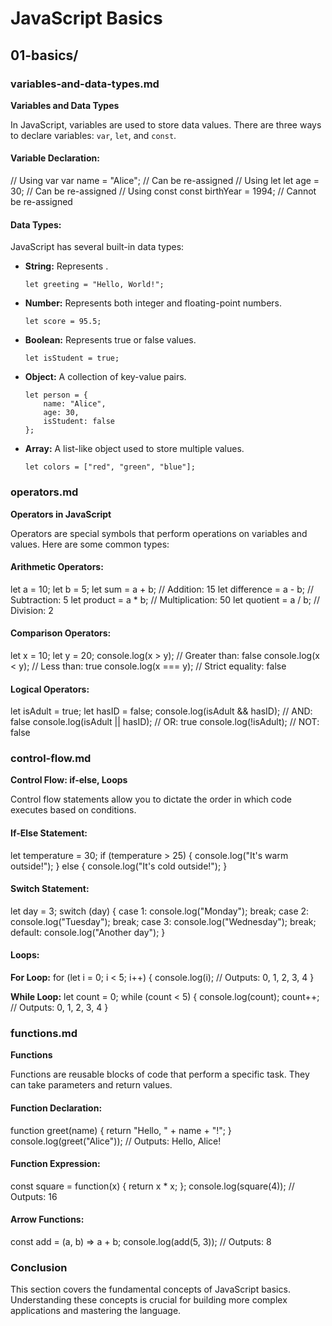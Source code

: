 # JavaScript Basics

## 01-basics/

### variables-and-data-types.md

**Variables and Data Types**

In JavaScript, variables are used to store data values. There are three ways to declare variables: `var`, `let`, and `const`.

#### Variable Declaration:

// Using var
var name = "Alice"; // Can be re-assigned
// Using let
let age = 30; // Can be re-assigned
// Using const
const birthYear = 1994; // Cannot be re-assigned

#### Data Types:

JavaScript has several built-in data types:

- **String:** Represents .

  ```
  let greeting = "Hello, World!";
  ```

- **Number:** Represents both integer and floating-point numbers.

  ```
  let score = 95.5;
  ```

- **Boolean:** Represents true or false values.

  ```
  let isStudent = true;
  ```

- **Object:** A collection of key-value pairs.

  ```
  let person = {
      name: "Alice",
      age: 30,
      isStudent: false
  };
  ```

- **Array:** A list-like object used to store multiple values.
  ```
  let colors = ["red", "green", "blue"];
  ```

### operators.md

**Operators in JavaScript**

Operators are special symbols that perform operations on variables and values. Here are some common types:

#### Arithmetic Operators:

let a = 10;
let b = 5;
let sum = a + b; // Addition: 15
let difference = a - b; // Subtraction: 5
let product = a \* b; // Multiplication: 50
let quotient = a / b; // Division: 2

#### Comparison Operators:

let x = 10;
let y = 20;
console.log(x > y); // Greater than: false
console.log(x < y); // Less than: true
console.log(x === y); // Strict equality: false

#### Logical Operators:

let isAdult = true;
let hasID = false;
console.log(isAdult && hasID); // AND: false
console.log(isAdult || hasID); // OR: true
console.log(!isAdult); // NOT: false

### control-flow.md

**Control Flow: if-else, Loops**

Control flow statements allow you to dictate the order in which code executes based on conditions.

#### If-Else Statement:

let temperature = 30;
if (temperature > 25) {
console.log("It's warm outside!");
} else {
console.log("It's cold outside!");
}

#### Switch Statement:

let day = 3;
switch (day) {
case 1:
console.log("Monday");
break;
case 2:
console.log("Tuesday");
break;
case 3:
console.log("Wednesday");
break;
default:
console.log("Another day");
}

#### Loops:

**For Loop:**
for (let i = 0; i < 5; i++) {
console.log(i); // Outputs: 0, 1, 2, 3, 4
}

**While Loop:**
let count = 0;
while (count < 5) {
console.log(count);
count++; // Outputs: 0, 1, 2, 3, 4
}

### functions.md

**Functions**

Functions are reusable blocks of code that perform a specific task. They can take parameters and return values.

#### Function Declaration:

function greet(name) {
return "Hello, " + name + "!";
}
console.log(greet("Alice")); // Outputs: Hello, Alice!

#### Function Expression:

const square = function(x) {
return x \* x;
};
console.log(square(4)); // Outputs: 16

#### Arrow Functions:

const add = (a, b) => a + b;
console.log(add(5, 3)); // Outputs: 8

### Conclusion

This section covers the fundamental concepts of JavaScript basics. Understanding these concepts is crucial for building more complex applications and mastering the language.
